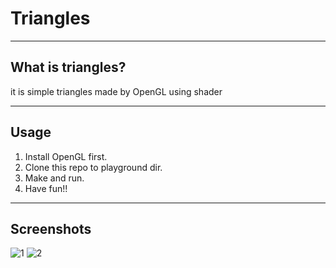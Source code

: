 # Triangles

----
## What is triangles?
it is simple triangles made by OpenGL using shader

----
## Usage
1. Install OpenGL first.
2. Clone this repo to playground dir.
3. Make and run.
4. Have fun!!

----
## Screenshots 
![1](http://i.imgur.com/Hpx8OXR.png)
![2](http://i.imgur.com/MTiJjQ3.png)

